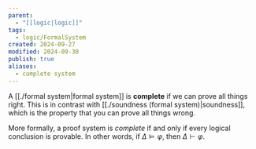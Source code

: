 ```yaml
---
parent:
  - "[[logic|logic]]"
tags:
  - logic/FormalSystem
created: 2024-09-27
modified: 2024-09-30
publish: true
aliases:
  - complete system
---
```

A [[./formal system|formal system]] is **complete** if we can prove all things right. This is in contrast with [[./soundness (formal system)|soundness]], which is the property that you can prove all things wrong.

More formally, a proof system is _complete_ if and only if every logical conclusion is provable. In other words, if  $\Delta \vDash \varphi$, then $\Delta \vdash \varphi$.